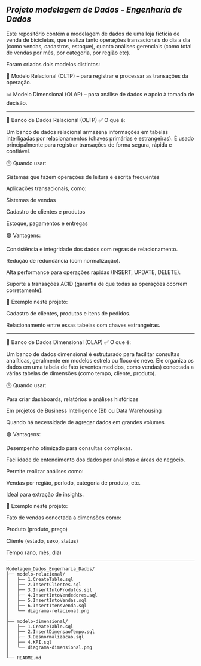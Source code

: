 ***Projeto modelagem de Dados - Engenharia de Dados***
---

Este repositório contém a modelagem de dados de uma loja fictícia de venda de bicicletas, que realiza tanto operações transacionais do dia a dia (como vendas, cadastros, estoque), quanto análises gerenciais (como total de vendas por mês, por categoria, por região etc).

Foram criados dois modelos distintos:

🧩 Modelo Relacional (OLTP) – para registrar e processar as transações da operação.

📊 Modelo Dimensional (OLAP) – para análise de dados e apoio à tomada de decisão.

---
🔹 Banco de Dados Relacional (OLTP)
✅ O que é:

Um banco de dados relacional armazena informações em tabelas interligadas por relacionamentos (chaves primárias e estrangeiras). É usado principalmente para registrar transações de forma segura, rápida e confiável.

🕒 Quando usar:

Sistemas que fazem operações de leitura e escrita frequentes

Aplicações transacionais, como:

Sistemas de vendas

Cadastro de clientes e produtos

Estoque, pagamentos e entregas

🟢 Vantagens:

Consistência e integridade dos dados com regras de relacionamento.

Redução de redundância (com normalização).

Alta performance para operações rápidas (INSERT, UPDATE, DELETE).

Suporte a transações ACID (garantia de que todas as operações ocorrem corretamente).

📌 Exemplo neste projeto:

Cadastro de clientes, produtos e itens de pedidos.

Relacionamento entre essas tabelas com chaves estrangeiras.

---
🔸 Banco de Dados Dimensional (OLAP)
✅ O que é:

Um banco de dados dimensional é estruturado para facilitar consultas analíticas, geralmente em modelos estrela ou floco de neve. Ele organiza os dados em uma tabela de fato (eventos medidos, como vendas) conectada a várias tabelas de dimensões (como tempo, cliente, produto).

🕒 Quando usar:

Para criar dashboards, relatórios e análises históricas

Em projetos de Business Intelligence (BI) ou Data Warehousing

Quando há necessidade de agregar dados em grandes volumes

🟢 Vantagens:

Desempenho otimizado para consultas complexas.

Facilidade de entendimento dos dados por analistas e áreas de negócio.

Permite realizar análises como:

Vendas por região, período, categoria de produto, etc.

Ideal para extração de insights.

📌 Exemplo neste projeto:

Fato de vendas conectada a dimensões como:

Produto (produto, preço)

Cliente (estado, sexo, status)

Tempo (ano, mês, dia)

---
```
Modelagem_Dados_Engenharia_Dados/
├── modelo-relacional/
│   ├── 1.CreateTable.sql
│   ├── 2.InsertClientes.sql
│   ├── 3.InsertIntoProdutos.sql
│   ├── 4.InsertIntoVendedores.sql
│   ├── 5.InsertIntoVendas.sql
│   ├── 6.InsertItensVenda.sql
│   └── diagrama-relacional.png
│
├── modelo-dimensional/
│   ├── 1.CreateTable.sql
│   ├── 2.InsertDimensaoTempo.sql
│   ├── 3.Desnormalizacao.sql
│   ├── 4.KPI.sql
│   └── diagrama-dimensional.png
│
└── README.md
```

